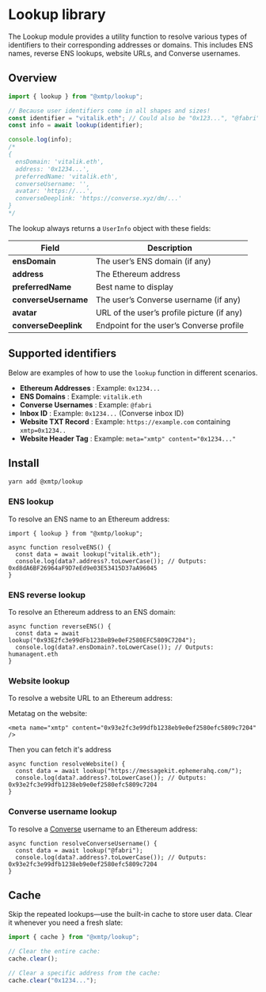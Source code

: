 # Lookup library

The Lookup module provides a utility function to resolve various types of identifiers to their corresponding addresses or domains. This includes ENS names, reverse ENS lookups, website URLs, and Converse usernames.

## Overview

```typescript
import { lookup } from "@xmtp/lookup";

// Because user identifiers come in all shapes and sizes!
const identifier = "vitalik.eth"; // Could also be "0x123...", "@fabri", or even a website
const info = await lookup(identifier);

console.log(info);
/*
{
  ensDomain: 'vitalik.eth',
  address: '0x1234...',
  preferredName: 'vitalik.eth',
  converseUsername: '',
  avatar: 'https://...',
  converseDeeplink: 'https://converse.xyz/dm/...'
}
*/
```

The lookup always returns a `UserInfo` object with these fields:

| Field                | Description                                |
| -------------------- | ------------------------------------------ |
| **ensDomain**        | The user’s ENS domain (if any)             |
| **address**          | The Ethereum address                       |
| **preferredName**    | Best name to display                       |
| **converseUsername** | The user’s Converse username (if any)      |
| **avatar**           | URL of the user’s profile picture (if any) |
| **converseDeeplink** | Endpoint for the user’s Converse profile   |

## Supported identifiers

Below are examples of how to use the `lookup` function in different scenarios.

- **Ethereum Addresses** : Example: `0x1234...`
- **ENS Domains** : Example: `vitalik.eth`
- **Converse Usernames** : Example: `@fabri`
- **Inbox ID** : Example: `0x1234...` (Converse inbox ID)
- **Website TXT Record** : Example: `https://example.com` containing `xmtp=0x1234..`
- **Website Header Tag** : Example: `meta="xmtp" content="0x1234..."`

## Install

```bash [yarn]
yarn add @xmtp/lookup
```

### ENS lookup

To resolve an ENS name to an Ethereum address:

```tsx
import { lookup } from "@xmtp/lookup";

async function resolveENS() {
  const data = await lookup("vitalik.eth");
  console.log(data?.address?.toLowerCase()); // Outputs: 0xd8dA6BF26964aF9D7eEd9e03E53415D37aA96045
}
```

### ENS reverse lookup

To resolve an Ethereum address to an ENS domain:

```tsx
async function reverseENS() {
  const data = await lookup("0x93E2fc3e99dFb1238eB9e0eF2580EFC5809C7204");
  console.log(data?.ensDomain?.toLowerCase()); // Outputs: humanagent.eth
}
```

### Website lookup

To resolve a website URL to an Ethereum address:

Metatag on the website:

```tsx
<meta name="xmtp" content="0x93e2fc3e99dfb1238eb9e0ef2580efc5809c7204" />
```

Then you can fetch it's address

```tsx
async function resolveWebsite() {
  const data = await lookup("https://messagekit.ephemerahq.com/");
  console.log(data?.address?.toLowerCase()); // Outputs: 0x93e2fc3e99dfb1238eb9e0ef2580efc5809c7204
}
```

### Converse username lookup

To resolve a [Converse](https://converse.xyz/) username to an Ethereum address:

```tsx
async function resolveConverseUsername() {
  const data = await lookup("@fabri");
  console.log(data?.address?.toLowerCase()); // Outputs: 0x93e2fc3e99dfb1238eb9e0ef2580efc5809c7204
}
```

## Cache

Skip the repeated lookups—use the built-in cache to store user data. Clear it whenever you need a fresh slate:

```typescript
import { cache } from "@xmtp/lookup";

// Clear the entire cache:
cache.clear();

// Clear a specific address from the cache:
cache.clear("0x1234...");
```
